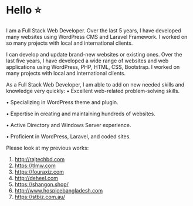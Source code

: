 # Hello :star:

I am a Full Stack Web Developer. Over the last 5 years, I have developed many websites using WordPress CMS and Laravel Framework. I worked on so many projects with local and international clients. 

I can develop and update brand-new websites or existing ones. Over the last five years, I have developed a wide range of websites and web applications using WordPress, PHP, HTML, CSS, Bootstrap. I worked on many projects with local and international clients.

As a Full Stack Web Developer, I am able to add on new needed skills and knowledge very quickly:
• Excellent web-related problem-solving skills.

• Specializing in WordPress theme and plugin.

• Expertise in creating and maintaining hundreds of websites.

• Active Directory and Windows Server experience.

• Proficient in WordPress, Laravel, and coded sites.

Please look at my previous works:
1. http://rajtechbd.com
2. https://tlmw.com
3. https://fouraxiz.com
4. http://deheel.com
5. https://shangon.shop/
6. http://www.hospicebangladesh.com
7. https://stbiz.com.au/
